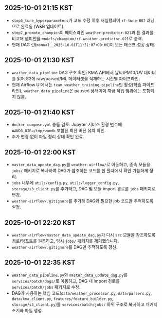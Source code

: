 
## 2025-10-01 21:15 KST
- `step6_tune_hyperparameters`가 코드 수정 이후 재실행되어 `rf-tune-007` 러닝으로 완료됨 (W&B 업데이트).
- `step7_promote_champion`이 베이스라인 `weather-predictor-021`과 튠 결과를 비교해 챔피언을 `models/champion/rf-weather-predictor-021`로 승격.
- 현재 DAG 런(`manual__2025-10-01T11:31:07+00:00`)이 모든 태스크 성공 상태.


## 2025-10-01 21:30 KST
- `weather_data_pipeline` DAG 구조 확인: KMA API에서 날씨/PM10/UV 데이터를 읽어 S3에 raw/parsed/ML 데이터셋을 적재하는 시간별 파이프라인.
- 현재 Airflow UI에서는 `team_weather_training_pipeline`만 활성(학습 파이프라인), `weather_data_pipeline`은 paused 상태이며 지금 작업 범위에는 포함되지 않음.


## 2025-10-01 21:40 KST
- `docker-compose.yml` 충돌 검토: Jupyter 서비스 환경 변수에 `WANDB_DIR=/tmp/wandb` 포함된 최신 버전 유지 확인.
- 추가 변경 없이 파일 정리 상태 확인 완료.


## 2025-10-01 22:00 KST
- `master_data_update_dag.py`를 `weather-airflow/`로 이동하고, 종속 모듈을 `jobs/` 패키지로 복사하여 DAG가 참조하는 코드를 한 폴더에서 확인 가능하게 정리.
- `jobs` 내부에 `utils/config.py`, `utils/logger_config.py`, `storage/s3_client.py`를 추가하고, DAG 및 모듈 import 경로를 `jobs` 패키지로 변경.
- `weather-airflow/.gitignore`를 추가해 DAG와 필요한 job 코드만 추적하도록 설정.


## 2025-10-01 22:20 KST
- `weather-airflow/master_data_update_dag.py`가 다시 `src` 모듈을 참조하도록 경로/임포트를 원복하고, 임시 `jobs/` 패키지를 제거했습니다.
- `weather-airflow/.gitignore`를 DAG만 추적하도록 갱신.


## 2025-10-01 22:35 KST
- `weather_data_pipeline.py`와 `master_data_update_dag.py`를 `services/batch/dags/`로 이동하고, DAG 내 import 경로를 `services/batch/jobs` 패키지로 수정.
- DAG가 사용하는 핵심 코드(`data/weather_processor.py`, `data/parsers.py`, `data/kma_client.py`, `features/feature_builder.py`, `storage/s3_client.py`)를 `services/batch/jobs/` 하위 구조로 복사하고 패키지 초기화 파일 생성.
